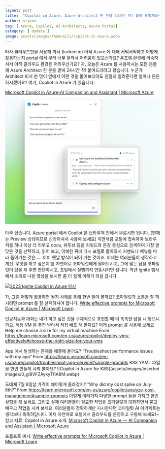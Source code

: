 ```yaml
---
layout: post
title:  "Copilot in Azure: Azure Architect 한 분을 24시간 착! 붙여 드릴게요~ Azure portal 에서 만나요~"
author: srjeon
tag: [ Azure, Copilot, AI Architects, Azure Portal]
category: [ Update ]
image: assets/images/thumnails/copilot-in-azure.webp
---
```


타사 클라우드만을 사용해 봐서 (locked in) 아직 Azure 에 대해 서먹서먹하고 어떻게 활용하는지 portal 에서 부터 너무 달라서 어려움이 있으신가요? 온프렘 환경에 익숙하셔서 아직 클라우드 환경은 어려우신가요?
자, 오늘은 Azure 를 사용하시는 모든 분들께 Azure Architect 한 분을 곁에 24시간 착! 붙여드리려고 왔습니다. 누군가 Architect 비서 한 명이 옆에서 어떤 것을 물어보더아도 친절히 알려준다면 얼마나 든든하시겠어요?
여기, Copliot in Azure 가 있습니다. 

[Microsoft Copilot in Azure-AI Companion and Assistant | Microsoft Azure](https://nam06.safelinks.protection.outlook.com/?url=https%3A%2F%2Fazure.microsoft.com%2Fen-us%2Fproducts%2Fcopilot%3Fmsockid%3D354816183e85639134c002c03fac6293%23Overview&data=05%7C02%7Csrjeon%40microsoft.com%7Cf372a69f0fff4f59817f08dcf7b98817%7C72f988bf86f141af91ab2d7cd011db47%7C1%7C0%7C638657623438138579%7CUnknown%7CTWFpbGZsb3d8eyJFbXB0eU1hcGkiOnRydWUsIlYiOiIwLjAuMDAwMCIsIlAiOiJXaW4zMiIsIkFOIjoiTWFpbCIsIldUIjoyfQ%3D%3D%7C0%7C%7C%7C&sdata=ZZAzd2upL9WCZTy9fRqQCgB1Ct%2BCYdr%2B7nzFUimP8z4%3D&reserved=0)

![Copilot in Azure thumbnail](../assets/images/thumnails/copilot-in-azure.webp)

아주 쉽습니다. Azure portal 에서 Copilot 을 브라우저 안에서 부르시면 됩니다. (현재는 Preview 상태이므로 신청하셔서 사용해 보세요)
이전처럼 포털에 접속하여 브라우저를 하나 이상 더 띄우고 docu, 유투브 등을 키워드와 문장 중심으로 검색하여 가장 알맞은 것을 선택하고, 읽어 보고, 이해한 뒤에 다시 포털로 돌아와서 커맨드나 메뉴를 따라 들어가는 것은….. 이미 옛날 방식이 되어 가는 것이죠.
이제는 여러분들이 생각하고 계신 ‘무엇을 하고 싶은지’를 자연어로 코파일럿에게 물어보시고, 그에 맞는 답을 코파일럿이 답을 해 주면 판단하시고, 포털에서 실행까지 연동시키면 됩니다.
작년 Ignite 행사에서 소개로 나온 영상을 보시면 좀 더 쉽게 이해가 되실 겁니다.

[![2023 Ignite Copilot in Azure 영상](https://img.youtube.com/vi/OW0R-vD9pkw/0.jpg)](https://youtu.be/OW0R-vD9pkw)

자, 그럼 어떻게 활용하면 될지 사례를 통해 한번 알아 볼까요?
코파일럿과 소통을 잘 하시려면 prompt 를 잘 선택하셔야 합니다.
[Write effective prompts for Microsoft Copilot in Azure | Microsoft Learn](https://nam06.safelinks.protection.outlook.com/?url=https%3A%2F%2Flearn.microsoft.com%2Fen-us%2Fazure%2Fcopilot%2Fwrite-effective-prompts&data=05%7C02%7Csrjeon%40microsoft.com%7Cf372a69f0fff4f59817f08dcf7b98817%7C72f988bf86f141af91ab2d7cd011db47%7C1%7C0%7C638657623438156350%7CUnknown%7CTWFpbGZsb3d8eyJFbXB0eU1hcGkiOnRydWUsIlYiOiIwLjAuMDAwMCIsIlAiOiJXaW4zMiIsIkFOIjoiTWFpbCIsIldUIjoyfQ%3D%3D%7C0%7C%7C%7C&sdata=SDhJxSVAALJMi%2BKXViU%2FoGAxOsA3nm7Xt1qtlNlBFtE%3D&reserved=0)

인공지능과 대화는 내가 하고 싶은 것을 구체적으로 표현할 때 더 똑똑한 답을 내 놓으니까요.
적정 VM 을 추천 받아서 직접 배포 해 볼까요? 아래 prompt 를 사용해 보세요
Help me choose a size for my virtual machine
From [<https://learn.microsoft.com/en-us/azure/copilot/deploy-vms-effectively#choose-the-right-size-for-your-vms>](https://nam06.safelinks.protection.outlook.com/?url=https%3A%2F%2Flearn.microsoft.com%2Fen-us%2Fazure%2Fcopilot%2Fdeploy-vms-effectively%23choose-the-right-size-for-your-vms&data=05%7C02%7Csrjeon%40microsoft.com%7Cf372a69f0fff4f59817f08dcf7b98817%7C72f988bf86f141af91ab2d7cd011db47%7C1%7C0%7C638657623438173412%7CUnknown%7CTWFpbGZsb3d8eyJFbXB0eU1hcGkiOnRydWUsIlYiOiIwLjAuMDAwMCIsIlAiOiJXaW4zMiIsIkFOIjoiTWFpbCIsIldUIjoyfQ%3D%3D%7C0%7C%7C%7C&sdata=%2FFdS9kq5be%2F1AyqhArocGegUw6ioB9YppHmkSuu0ZDY%3D&reserved=0)

App 에서 발생하는 문제를 해결해 볼까요?
“Troubleshoot performance issues with my app”
From [<https://learn.microsoft.com/en-us/azure/copilot/troubleshoot-app-service#sample-prompts>](https://nam06.safelinks.protection.outlook.com/?url=https%3A%2F%2Flearn.microsoft.com%2Fen-us%2Fazure%2Fcopilot%2Ftroubleshoot-app-service%23sample-prompts&data=05%7C02%7Csrjeon%40microsoft.com%7Cf372a69f0fff4f59817f08dcf7b98817%7C72f988bf86f141af91ab2d7cd011db47%7C1%7C0%7C638657623438190299%7CUnknown%7CTWFpbGZsb3d8eyJFbXB0eU1hcGkiOnRydWUsIlYiOiIwLjAuMDAwMCIsIlAiOiJXaW4zMiIsIkFOIjoiTWFpbCIsIldUIjoyfQ%3D%3D%7C0%7C%7C%7C&sdata=A7FmxjJ5zeQRkJJmPWiW4gB%2BbR%2F2hSxUyplO3dP1QDg%3D&reserved=0)
K8S YAML 파일을 한번 만들게 시켜 볼까요?
![Copilot in Azure for K8S](assets/images/inserted images/0_gl9VFZAykyTfiA8M.webp)

도대체 7월 8일날 가격이 왜이렇게 올라갔지?
“Why did my cost spike on July 8th?”
From [<https://learn.microsoft.com/en-us/azure/copilot/analyze-cost-management#sample-prompts>](https://nam06.safelinks.protection.outlook.com/?url=https%3A%2F%2Flearn.microsoft.com%2Fen-us%2Fazure%2Fcopilot%2Fanalyze-cost-management%23sample-prompts&data=05%7C02%7Csrjeon%40microsoft.com%7Cf372a69f0fff4f59817f08dcf7b98817%7C72f988bf86f141af91ab2d7cd011db47%7C1%7C0%7C638657623438206865%7CUnknown%7CTWFpbGZsb3d8eyJFbXB0eU1hcGkiOnRydWUsIlYiOiIwLjAuMDAwMCIsIlAiOiJXaW4zMiIsIkFOIjoiTWFpbCIsIldUIjoyfQ%3D%3D%7C0%7C%7C%7C&sdata=7g%2BeWz4OQbh4T54OGtSStR2ChTdYOoRkVRKi%2BT%2B15Wk%3D&reserved=0)
이렇게 여러가지 다양한 prompt 들을 가지고 한번 실험을 해 보세요.
그리고 실제 여러분들이 필요한 작업을 코파일럿과 대화하면서 묻고 배우고 작업을 시켜 보세요.
여러분들이 정확하게만 지시한다면 코파일럿 AI 아키텍트는 생각보다 똑똑하답니다.
이제 자연어로 포털에서 클라우드를 운영하고 구동해 보세요!~
참고 자료:
Copilot in Azure 소개: [Microsoft Copilot in Azure — AI Companion and Assistant | Microsoft Azure](https://nam06.safelinks.protection.outlook.com/?url=https%3A%2F%2Fazure.microsoft.com%2Fen-us%2Fproducts%2Fcopilot%3Fmsockid%3D354816183e85639134c002c03fac6293%23Overview&data=05%7C02%7Csrjeon%40microsoft.com%7Cf372a69f0fff4f59817f08dcf7b98817%7C72f988bf86f141af91ab2d7cd011db47%7C1%7C0%7C638657623438138579%7CUnknown%7CTWFpbGZsb3d8eyJFbXB0eU1hcGkiOnRydWUsIlYiOiIwLjAuMDAwMCIsIlAiOiJXaW4zMiIsIkFOIjoiTWFpbCIsIldUIjoyfQ%3D%3D%7C0%7C%7C%7C&sdata=ZZAzd2upL9WCZTy9fRqQCgB1Ct%2BCYdr%2B7nzFUimP8z4%3D&reserved=0)

프롬프트 예시: [Write effective prompts for Microsoft Copilot in Azure | Microsoft Learn](https://nam06.safelinks.protection.outlook.com/?url=https%3A%2F%2Flearn.microsoft.com%2Fen-us%2Fazure%2Fcopilot%2Fwrite-effective-prompts&data=05%7C02%7Csrjeon%40microsoft.com%7Cf372a69f0fff4f59817f08dcf7b98817%7C72f988bf86f141af91ab2d7cd011db47%7C1%7C0%7C638657623438156350%7CUnknown%7CTWFpbGZsb3d8eyJFbXB0eU1hcGkiOnRydWUsIlYiOiIwLjAuMDAwMCIsIlAiOiJXaW4zMiIsIkFOIjoiTWFpbCIsIldUIjoyfQ%3D%3D%7C0%7C%7C%7C&sdata=SDhJxSVAALJMi%2BKXViU%2FoGAxOsA3nm7Xt1qtlNlBFtE%3D&reserved=0)


